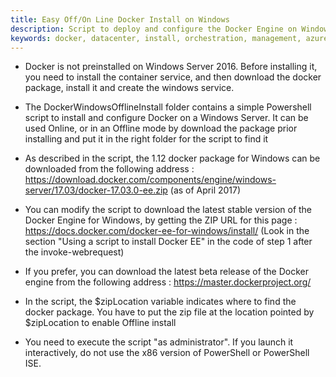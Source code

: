 ```yaml
---
title: Easy Off/On Line Docker Install on Windows
description: Script to deploy and configure the Docker Engine on Windows Server 2016. It installs the necessary files, by downloading them from the web OR using a zip file stored locally
keywords: docker, datacenter, install, orchestration, management, azure, swarm, microsoft, windows
---
```


* Docker is not preinstalled on Windows Server 2016. Before installing it, you need to install the container service, and then download the docker package, install it and create the windows service.

* The DockerWindowsOfflineInstall folder contains a simple Powershell script to install and configure Docker on a Windows Server. It can be used Online, or in an Offline mode by download the package prior installing and put it in the right folder for the script to find it

* As described in the script, the 1.12 docker package for Windows can be downloaded from the following address : https://download.docker.com/components/engine/windows-server/17.03/docker-17.03.0-ee.zip (as of April 2017)

* You can modify the script to download the latest stable version of the Docker Engine for Windows, by getting the ZIP URL for this page : https://docs.docker.com/docker-ee-for-windows/install/ (Look in the section "Using a script to install Docker EE" in the code of step 1 after the invoke-webrequest)

* If you prefer, you can download the latest beta release of the Docker engine from the following address : https://master.dockerproject.org/

* In the script, the $zipLocation variable indicates where to find the docker package. You have to put the zip file at the location pointed by $zipLocation to enable Offline install

* You need to execute the script "as administrator". If you launch it interactively, do not use the x86 version of PowerShell or PowerShell ISE.
